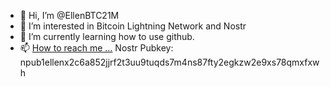 - 👋 Hi, I’m @EllenBTC21M
- 👀 I’m interested in Bitcoin Lightning Network and Nostr
- 🌱 I’m currently learning how to use github.
- 📫 [How to reach me ...](https://keybase.io/ellenjoseph)
Nostr Pubkey: npub1ellenx2c6a852jjrf2t3uu9tuqds7m4ns87fty2egkzw2e9xs78qmxfxwh

<!---
EllenBTC21M/EllenBTC21M is a ✨ special ✨ repository because its `README.md` (this file) appears on your GitHub profile.
You can click the Preview link to take a look at your changes.
--->
